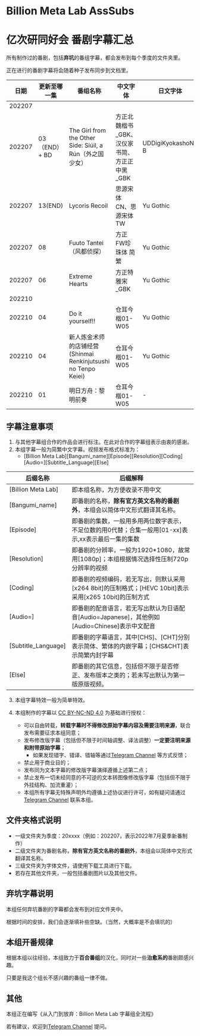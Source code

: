 # Billion Meta Lab AssSubs 
# 亿次研同好会 番剧字幕汇总


所有制作过的番剧，包括**弃坑**的番组字幕，都会发布到每个季度的文件夹里。

正在进行的番剧字幕将会随着种子发布同步到文档里。

日期 | 更新至哪一集 | 番组名称 | 中文字体 | 日文字体
---    | -------- | --- | --- | ---
202207 | |  |  | 
202207 | 03（END）+ BD | The Girl from the Other Side: Siúil, a Rún（外之国少女） | 方正北魏楷书_GBK、汉仪家书简、方正正中黑_GBK | UDDigiKyokashoN-B
202207 | 13(END) | Lycoris Recoil | 思源宋体 CN、思源宋体 TW | Yu Gothic
202207 | 08| Fuuto Tantei（风都侦探） | 方正FW珍珠体 简繁 | Yu Gothic
202207 | 06 | Extreme Hearts | 方正特雅宋_GBK | Yu Gothic
202210 | |  |  | 
202210 | 04 | Do it yourself!! | 仓耳今楷01-W05 | Yu Gothic
202210 | 04 |新人炼金术师的店铺经营(Shinmai Renkinjutsushi no Tenpo Keiei) | 仓耳今楷01-W05 | Yu Gothic
202210 | 01 | 明日方舟：黎明前奏 | 仓耳今楷01-W05 | -

## 字幕注意事项

1. 与其他字幕组合作的作品会进行标注。在此对合作的字幕组表示由衷的感谢。
2. 本组字幕一般为简繁中文字幕。视频发布格式标准为：
	- [Billion Meta Lab][Bangumi_name][Episode][Resolution][Coding][Audio=][Subtitle_Language][Else]


后缀名称 | 后缀解释 
--- | ---
[Billion Meta Lab]  | 即本组名称，为方便收录不用中文
[Bangumi_name] | 即番剧的名称，**除有官方英文名称的番剧外**，本组会以简体中文形式翻译其名称。
[Episode] | 即番剧的集数，一般用多用两位数字表示，不足位数的用0代替；合集一般用[01-xx]表示,xx表示最后一集的集数
[Resolution] | 即番剧的分辨率，一般为1920*1080，故常用[1080p]；本组根据情况选择性压制720p分辨率的视频
[Coding] | 即番剧的视频编码，若无写出，则默认采用[x264 8bit]的压制格式；[HEVC 10bit]表示采用[x265 10bit]的压制方式
[Audio=] | 即番剧的配音语言，若无写出默认为日语配音[Audio=Japanese]，其他例如[Audio=Chinese]表示中文配音
[Subtitle_Language] | 即番剧的字幕语言，其中[CHS]、[CHT]分别表示简体、繁体的内嵌字幕；[CHS&CHT]表示简繁内封字幕
[Else] | 即番剧的其它信息，包括但不限于是否修正、发布版本之类的；若未写出默认为第一版原版视频。
	
	 
	

3. 本组字幕特效一般为简单特效。

4. 本组制作的字幕以 [CC BY-NC-ND 4.0](https://creativecommons.org/licenses/by-nc-nd/4.0/) 为基础进行授权：
	- 可以自由转载，**转载字幕时不得修改原始字幕内容及需要注明来源**，联合发布需要征求本组同意；
	- 发布修改版字幕（包括但不限于时间轴调整、译法调整）**一定要注明来源和附带原始字幕**；
		- 如果发现错字、错译、错轴等通过[Telegram Channel](https://t.me/Billion_Meta_Lab) 等方式反馈；
	- 禁止用于商业目的；
	- 发布同为文本字幕的修改版字幕演绎遵循上述第二点；
	- 禁止发布一切未经同意的不可逆的文本转图像修改版字幕（包括但不限于外挂结构、加流重灌）；
	- 本组所有字幕无特殊声明外均遵循上述协议进行许可，如有疑问请通过[Telegram Channel](https://t.me/Billion_Meta_Lab) 联系本组。

## 文件夹格式说明

- 一级文件夹为季度：20xxxx（例如：202207，表示2022年7月夏季新番制作）
- 二级文件夹为番剧名称，**除有官方英文名称的番剧外**，本组会以简体中文形式翻译其名称。
- 三级文件夹为字体文件，请使用下载工具进行下载。
- 若存在其他文件夹，一般包括番剧图片以及其他文件。

## 弃坑字幕说明

本组任何弃坑番剧的字幕都会发布到对应文件夹中。

根据时间的安排，我们会逐渐填补些空缺。（当然，大概率是不会填坑的）

## 本组开番规律

根据本组以往经验，本组致力于**百合番组**的汉化，同时对一些**治愈系的**番剧颇感兴趣。

只要是我这个组长不感兴趣的番组一律不做。

## 其他

本组正在编写《从入门到放弃：Billion Meta Lab 字幕组全流程》

若有建议，欢迎到[Telegram Channel](https://t.me/Billion_Meta_Lab) 提问。
